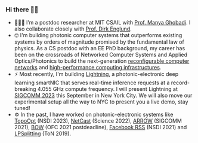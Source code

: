 ### Hi there 👋🏼

- 🧑🏼‍🎓 I’m a postdoc researcher at MIT CSAIL with [Prof. Manya Ghobadi](http://people.csail.mit.edu/ghobadi/). I also collaborate closely with [Prof. Dirk Englund](https://www.rle.mit.edu/qp/).
- 🤓 I'm building photonic computer systems that outperforms existing systems by orders of magnitude promised by the fundamental law of physics. As a CS postdoc with an EE PhD background, my career has been on the crossroads of Networked Computer Systems and Applied Optics/Photonics to build the next-generation [reconfigurable computer networks](http://reconfignets.csail.mit.edu/) and [high-performance computing infrastructures](https://lightning.mit.edu/).
- ⚡ Most recently, I'm building [Lightning](https://lightning.mit.edu/), a photonic-electronic deep learning smartNIC that serves real-time inference requests at a record-breaking 4.055 GHz compute frequency. I will present Lightning at [SIGCOMM 2023](https://conferences.sigcomm.org/sigcomm/2023/) this September in New York City. We will also move our experimental setup all the way to NYC to present you a live demo, stay tuned!
- ⚙️ In the past, I have worked on photonic-electronic systems like [TopoOpt](https://people.csail.mit.edu/zhizhenzhong/papers/2023_NSDI_TopoOpt.pdf) (NSDI 2023), [NetCast](https://people.csail.mit.edu/zhizhenzhong/papers/2022_Science_netcast.pdf) (Science 2022), [ARROW](http://people.csail.mit.edu/zhizhenzhong/papers/2021_SIGCOMM_ARROW.pdf) (SIGCOMM 2021), [BOW](http://people.csail.mit.edu/zhizhenzhong/papers/2021_OFCPDP_BOW.pdf) (OFC 2021 postdeadline), [Facebook RSS](http://people.csail.mit.edu/zhizhenzhong/papers/2021_NSDI_covidbackbone.pdf) (NSDI 2021) and [LPSplitting](http://people.csail.mit.edu/zhizhenzhong/papers/2019_ToN_LPSplitting.pdf) (ToN 2019).


<!--
**zhizhenzhong/zhizhenzhong** is a ✨ _special_ ✨ repository because its `README.md` (this file) appears on your GitHub profile.

Here are some ideas to get you started:


-->
